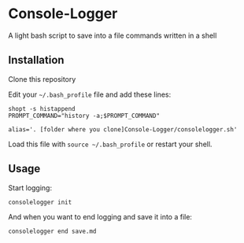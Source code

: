 # Console-Logger
A light bash script to save into a file commands written in a shell


## Installation

Clone this repository

Edit your `~/.bash_profile` file and add these lines:
```shell
shopt -s histappend
PROMPT_COMMAND="history -a;$PROMPT_COMMAND"

alias='. [folder where you clone]Console-Logger/consolelogger.sh'
```

Load this file with `source ~/.bash_profile` or restart your shell.


## Usage

Start logging:
```shell
consolelogger init
```

And when you want to end logging and save it into a file:
```shell
consolelogger end save.md
```